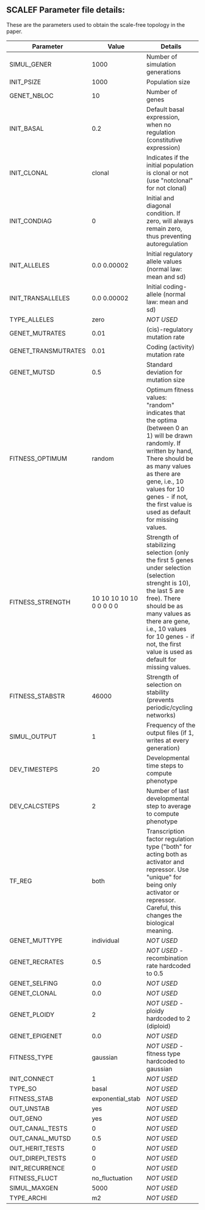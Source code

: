 ## SCALEF Parameter file details: 
These are the parameters used to obtain the scale-free topology in the paper.

| Parameter               | Value                                                         | Details                                                   |
|-------------------------|---------------------------------------------------------------|-----------------------------------------------------------|
| SIMUL_GENER              | 1000                                                          | Number of simulation generations                           |
| INIT_PSIZE               | 1000                                                          | Population size                                    |
| GENET_NBLOC              | 10                                                            | Number of genes                             |
| INIT_BASAL               | 0.2                                                           | Default basal expression, when no regulation (constitutive expression)                              |
| INIT_CLONAL              | clonal                                                        | Indicates if the initial population is clonal or not (use "notclonal" for not clonal)               |
| INIT_CONDIAG             | 0                                                             | Initial and diagonal condition. If zero, will always remain zero, thus preventing autoregulation   |
| INIT_ALLELES             | 0.0 0.00002                                                   | Initial regulatory allele values (normal law: mean and sd)      |
| INIT_TRANSALLELES        | 0.0 0.00002                                                   | Initial coding-allele (normal law: mean and sd)                          |
| TYPE_ALLELES             | zero                                                          | _NOT USED_                                        |
| GENET_MUTRATES           | 0.01                                                          | (cis)-regulatory mutation rate                                      |
| GENET_TRANSMUTRATES      | 0.01                                                          | Coding (activity) mutation rate                                         |
| GENET_MUTSD              | 0.5                                                           | Standard deviation for mutation size                     |
| FITNESS_OPTIMUM          | random                                                        | Optimum fitness values: "random" indicates that the optima (between 0 an 1) will be drawn randomly. If written by hand, There should be as many values as there are gene, i.e., 10 values for 10 genes  - if not, the first value is used as default for missing values. |
| FITNESS_STRENGTH         | 10 10 10 10 10 0 0 0 0 0                                      | Strength of stabilizing selection (only the first 5 genes under selection (selection strenght is 10), the last 5 are free). There should be as many values as there are gene, i.e., 10 values for 10 genes - if not, the first value is used as default for missing values.      |
| FITNESS_STABSTR          | 46000                                                         | Strength of selection on stability (prevents periodic/cycling networks)    |
| SIMUL_OUTPUT             | 1                                                             | Frequency of the output files (if 1, writes at every generation)           |
| DEV_TIMESTEPS            | 20                                                            | Developmental time steps to compute phenotype                |
| DEV_CALCSTEPS            | 2                                                             | Number of last developmental step to average to compute phenotype     |
| TF_REG                   | both                                                          | Transcription factor regulation type ("both" for acting both as activator and repressor. Use "unique" for being only activator or repressor. Careful, this changes the biological meaning.    |
| GENET_MUTTYPE            | individual                                                    | _NOT USED_                      |
| GENET_RECRATES           | 0.5                                                           | _NOT USED_ - recombination rate hardcoded to 0.5                                         |
| GENET_SELFING            | 0.0                                                           | _NOT USED_                                               |
| GENET_CLONAL             | 0.0                                                           | _NOT USED_                                            |
| GENET_PLOIDY             | 2                                                             | _NOT USED_ - ploidy hardcoded to 2 (diploid)                                     |
| GENET_EPIGENET           | 0.0                                                           | _NOT USED_                                    |
| FITNESS_TYPE             | gaussian                                                      | _NOT USED_ - fitness type hardcoded to gaussian                                      |
| INIT_CONNECT             | 1                                                             | _NOT USED_                                 |
| TYPE_SO                  | basal                                                         | _NOT USED_                             |
| FITNESS_STAB             | exponential_stab                                              | _NOT USED_                              |
| OUT_UNSTAB               | yes                                                           | _NOT USED_                          |
| OUT_GENO                 | yes                                                           | _NOT USED_                                  |
| OUT_CANAL_TESTS          | 0                                                             | _NOT USED_                                         |
| OUT_CANAL_MUTSD          | 0.5                                                           | _NOT USED_                   |
| OUT_HERIT_TESTS          | 0                                                             | _NOT USED_                                         |
| OUT_DIREPI_TESTS         | 0                                                             | _NOT USED_                                     |
| INIT_RECURRENCE          | 0                                                             | _NOT USED_                                         |
| FITNESS_FLUCT            | no_fluctuation                                                 | _NOT USED_                |
| SIMUL_MAXGEN             | 5000                                                          | _NOT USED_               |
| TYPE_ARCHI               | m2                                                            | _NOT USED_                     |
